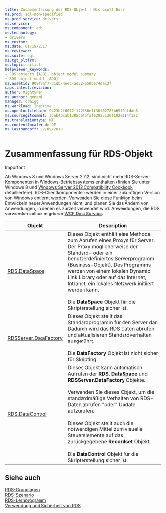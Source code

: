 ```yaml
---
title: Zusammenfassung der RDS-Objekt | Microsoft Docs
ms.prod: sql-non-specified
ms.prod_service: drivers
ms.service: 
ms.component: ado
ms.technology:
- drivers
ms.custom: 
ms.date: 01/19/2017
ms.reviewer: 
ms.suite: sql
ms.tgt_pltfrm: 
ms.topic: article
helpviewer_keywords:
- RDS objects [ADO], object model summary
- RDS object model [ADO]
ms.assetid: 909f9af7-31db-4eec-ad52-650ce74dac2f
caps.latest.revision: 
author: MightyPen
ms.author: genemi
manager: craigg
ms.workload: Inactive
ms.openlocfilehash: 9423b2f6072f142336e1f36f02785b69f9efdae6
ms.sourcegitcommit: acab4bcab1385d645fafe2925130f102e114f122
ms.translationtype: MT
ms.contentlocale: de-DE
ms.lasthandoff: 02/09/2018
---
```

# <a name="rds-object-model-summary"></a>Zusammenfassung für RDS-Objekt
> [!IMPORTANT]
>  Ab Windows 8 und Windows Server 2012, sind nicht mehr RDS-Server-Komponenten in Windows-Betriebssystems enthalten (finden Sie unter Windows 8 und [Windows Server 2012 Compatibility Cookbook](https://www.microsoft.com/en-us/download/details.aspx?id=27416) detailliertere). RDS-Clientkomponenten werden in einer zukünftigen Version von Windows entfernt werden. Verwenden Sie diese Funktion beim Entwickeln neuer Anwendungen nicht, und planen Sie das Ändern von Anwendungen, in denen es zurzeit verwendet wird. Anwendungen, die RDS verwenden sollten migrieren [WCF Data Service](http://go.microsoft.com/fwlink/?LinkId=199565).  
  
|Objekt|Description|  
|------------|-----------------|  
|[RDS.DataSpace](../../../ado/reference/rds-api/dataspace-object-rds.md)|Dieses Objekt enthält eine Methode zum Abrufen eines Proxys für Server. Der Proxy möglicherweise der Standard- oder ein benutzerdefiniertes Serverprogramm (Business-Objekt). Des Programms werden von einem lokalen Dynamic Link Library oder auf das Internet, Intranet, ein lokales Netzwerk initiiert werden kann.<br /><br /> Die **DataSpace** Objekt für die Skripterstellung sicher ist.|  
|[RDSServer.DataFactory](../../../ado/reference/rds-api/datafactory-object-rdsserver.md)|Dieses Objekt stellt das Standardprogramm für den Server dar. Dadurch wird das RDS Daten abrufen und aktualisieren Standardverhalten ausgeführt.<br /><br /> Die **DataFactory** Objekt ist nicht sicher für Skripting.|  
|[RDS.DataControl](../../../ado/reference/rds-api/datacontrol-object-rds.md)|Dieses Objekt kann automatisch Aufrufen der **RDS. DataSpace** und **RDSServer.DataFactory** Objekte.<br /><br /> Verwenden Sie dieses Objekt, um die standardmäßige Verhalten von RDS-Daten abrufen "oder" Update aufzurufen.<br /><br /> Dieses Objekt stellt auch die notwendigen Mittel zum visuelle Steuerelemente auf das zurückgegebene **Recordset** Objekt.<br /><br /> Die **DataControl** Objekt für die Skripterstellung sicher ist.|  
  
## <a name="see-also"></a>Siehe auch  
 [RDS-Grundlagen](../../../ado/guide/remote-data-service/rds-fundamentals.md)   
 [RDS-Szenario](../../../ado/guide/remote-data-service/rds-scenario.md)   
 [RDS-Lernprogramm](../../../ado/guide/remote-data-service/rds-tutorial.md)   
 [Verwendung und Sicherheit von RDS](../../../ado/guide/remote-data-service/rds-usage-and-security.md)


